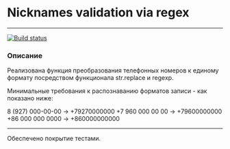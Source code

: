 # Nicknames validation via regex
---
[![Build status](https://ci.appveyor.com/api/projects/status/au7tu7dnujtguo67?svg=true)](https://ci.appveyor.com/project/AACMKT/ajs-destructuring)

### Описание

Реализована функция преобразования телефонных номеров к единому формату посредством функционала str.replace и regexp.

Минимальные требования к распознаванию форматов записи - как показано ниже:

8 (927) 000-00-00 -> +79270000000
+7 960 000 00 00 -> +79600000000
+86 000 000 0000 -> +860000000000

---

Обеспечено покрытие тестами.
